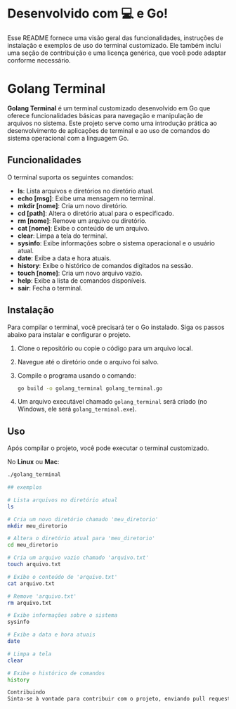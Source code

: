 # Desenvolvido com 💻 e Go!

Esse README fornece uma visão geral das funcionalidades, instruções de instalação e exemplos de uso do terminal customizado. Ele também inclui uma seção de contribuição e uma licença genérica, que você pode adaptar conforme necessário.

# Golang Terminal

**Golang Terminal** é um terminal customizado desenvolvido em Go que oferece funcionalidades básicas para navegação e manipulação de arquivos no sistema. Este projeto serve como uma introdução prática ao desenvolvimento de aplicações de terminal e ao uso de comandos do sistema operacional com a linguagem Go.

## Funcionalidades

O terminal suporta os seguintes comandos:

- **ls**: Lista arquivos e diretórios no diretório atual.
- **echo [msg]**: Exibe uma mensagem no terminal.
- **mkdir [nome]**: Cria um novo diretório.
- **cd [path]**: Altera o diretório atual para o especificado.
- **rm [nome]**: Remove um arquivo ou diretório.
- **cat [nome]**: Exibe o conteúdo de um arquivo.
- **clear**: Limpa a tela do terminal.
- **sysinfo**: Exibe informações sobre o sistema operacional e o usuário atual.
- **date**: Exibe a data e hora atuais.
- **history**: Exibe o histórico de comandos digitados na sessão.
- **touch [nome]**: Cria um novo arquivo vazio.
- **help**: Exibe a lista de comandos disponíveis.
- **sair**: Fecha o terminal.

## Instalação

Para compilar o terminal, você precisará ter o Go instalado. Siga os passos abaixo para instalar e configurar o projeto.

1. Clone o repositório ou copie o código para um arquivo local.
2. Navegue até o diretório onde o arquivo foi salvo.
3. Compile o programa usando o comando:

    ```sh
    go build -o golang_terminal golang_terminal.go
    ```

4. Um arquivo executável chamado `golang_terminal` será criado (no Windows, ele será `golang_terminal.exe`).

## Uso

Após compilar o projeto, você pode executar o terminal customizado. 

No **Linux** ou **Mac**:
```sh
./golang_terminal

## exemplos

# Lista arquivos no diretório atual
ls

# Cria um novo diretório chamado 'meu_diretorio'
mkdir meu_diretorio

# Altera o diretório atual para 'meu_diretorio'
cd meu_diretorio

# Cria um arquivo vazio chamado 'arquivo.txt'
touch arquivo.txt

# Exibe o conteúdo de 'arquivo.txt'
cat arquivo.txt

# Remove 'arquivo.txt'
rm arquivo.txt

# Exibe informações sobre o sistema
sysinfo

# Exibe a data e hora atuais
date

# Limpa a tela
clear

# Exibe o histórico de comandos
history

Contribuindo
Sinta-se à vontade para contribuir com o projeto, enviando pull requests ou sugestões. Este projeto é uma ótima oportunidade para aprender mais sobre a linguagem Go e o desenvolvimento de interfaces de linha de comando.